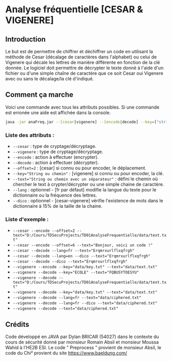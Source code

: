 # Analyse fréquentielle [CESAR & VIGENERE]

## Introduction
Le but est de permettre de chiffrer et déchiffrer un code en utilisant la méthode de Cesar (décalage de caractères dans l'alphabet) ou celui de Vigenere qui décale les lettres de manière différente en fonction de la clé donnée. Le logiciel doit permettre de décrypter le texte donné à l'aide d'un fichier ou d'une simple chaîne de caractère que ce soit Cesar oui Vigenere avec ou sans le décalage/la clé d'indiqué.

## Comment ça marche
Voici une commande avec tous les attributs possibles. Si une commande est erronée une aide est affichée dans la console.

```bash
java -jar anaFreq.jar --[cesar|vigenere] --[encode|decode] --key=["string"|"chemin/vers-la-cle"] --offset=[nombre] --text=["string"|"chemin/vers-le-texte"] --lang=["data/fichier_frequence"] --dico=["data/fichier_dictionnaire"]
```

### Liste des attributs :
- `--cesar` : type de cryptage/décryptage.
- `--vigenere` : type de cryptage/décryptage.
- `--encode` : action à effectuer (encrypter).
- `--decode` : action à effectuer (décrypter).
- `--offset=2` : [cesar] si connu ou pour encoder, le déplacement.
- `--key="String ou chemin"` : [vigenere] si connu ou pour encoder, la clé.
- `--text="String ou chemin avec un séparateur"` : défini le chemin où chercher le text à crypter/décrypter ou une simple chaine de caractère.
- `--lang` : optionnel - [fr par défaut] modifie la langue du texte pour le dictionnaire ou la fréquence des lettres.
- `--dico` : optionnel - [cesar-vigenere] vérifie l'existence de mots dans le dictionnaire à 15% de la taille de la chaine.

### Liste d'exemple :
- `--cesar --encode --offset=2 --text="D:/Cours/TDSecuProjects/TD01AnalyseFrequentielle/data/text.txt"`
- `--cesar --encode --offset=6 --text="Bonjour, voici un code !"`
- `--cesar --decode --lang=fr --text="Erqmrxurlflxqfrgh"`
- `--cesar --decode --lang=en --dico --text="Erqmrxurlflxqfrgh"`
- `--cesar --decode --dico --text="Erqmrxurlflxqfrgh"`
- `--vigenere --encode --key="data/key.txt" --text="data/text.txt"`
- `--vigenere --decode --key="ECOLE" --text="FQBUSYTOESYU"`
- `--vigenere --decode --text="D:/Cours/TDSecuProjects/TD01AnalyseFrequentielle/data/text.txt"`
- `--vigenere --decode --key="data/key.txt" --text="data/text.txt"`
- `--vigenere --decode --lang=fr --text="data/ciphered.txt"`
- `--vigenere --decode --lang=fr --dico --text="data/ciphered.txt"`
- `--vigenere --decode --text="data/ciphered.txt"`

## Crédits
Code développé en JAVA par Dylan BRICAR (54027) dans le contexte du cours de sécurité donné par monsieur Romain Absil et monsieur Moussa Wahid à l'HE2B ESI.
Le code " Preprocess " provient de monsieur Absil, le code du Chi² provient du site https://www.baeldung.com/